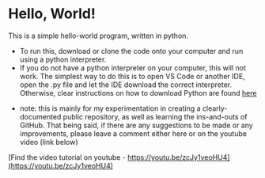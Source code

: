 # Hello, World!

This is a simple hello-world program, written in python.

- To run this, download or clone the code onto your computer and run using a python interpreter.
- If you do not have a python interpreter on your computer, this will not work. The simplest way to do this is to open VS Code or another IDE, open the .py file and let the IDE download the correct interpreter. Otherwise, clear instructions on how to download Python are found [here](https://www.python.org/downloads/)

* note: this is mainly for my experimentation in creating a clearly-documented public repository, as well as learning the ins-and-outs of GitHub. That being said, if there are any suggestions to be made or any improvements, please leave a comment either here or on the youtube video (link below)

[Find the video tutorial on youtube - https://youtu.be/zcJy1veoHU4](https://youtu.be/zcJy1veoHU4)